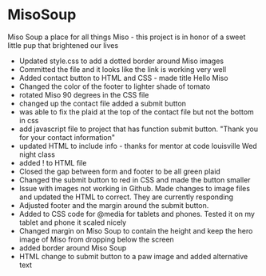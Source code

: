 # MisoSoup
Miso Soup a place for all things Miso - this project is in honor of a sweet little pup that brightened our lives
 - Updated style.css to add a dotted border around Miso images
 - Committed the file and it looks like the link is working very well
 - Added contact button to HTML and CSS - made title Hello Miso
 - Changed the color of the footer to lighter shade of tomato
 - rotated Miso 90 degrees in the CSS file
 - changed up the contact file added a submit button
 - was able to fix the plaid at the top of the contact file but not the bottom in css
 - add javascript file to project that has function submit button. "Thank you for your contact information"
 - updated HTML to include info - thanks for mentor at code louisville Wed night class
 - added ! to HTML file
 - Closed the gap between form and footer to be all green plaid
 - Changed the submit button to red in CSS and made the button smaller
 - Issue with images not working in Github.  Made changes to image files and updated the HTML to correct.  They are currently responding
 - Adjusted footer and the margin around the submit button.  
 - Added to CSS code for @media for tablets and phones.  Tested it on my tablet and phone it scaled nicely
 - Changed margin on Miso Soup to contain the height and keep the hero image of Miso from dropping below the screen
 - added border around Miso Soup
 - HTML change to submit button to a paw image and added alternative text

